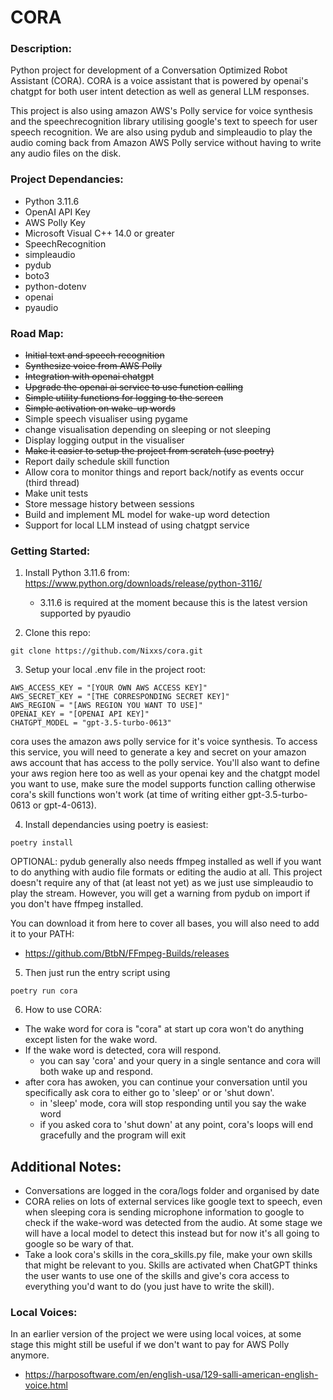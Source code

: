 # CORA
### Description:
Python project for development of a Conversation Optimized Robot Assistant (CORA). CORA is a voice assistant that is powered by openai's chatgpt for both user intent detection as well as general LLM responses. 

This project is also using amazon AWS's Polly service for voice synthesis and the speechrecognition library utilising google's text to speech for user speech recognition. We are also using pydub and simpleaudio to play the audio coming back from Amazon AWS Polly service without having to write any audio files on the disk. 

### Project Dependancies:
- Python 3.11.6
- OpenAI API Key
- AWS Polly Key
- Microsoft Visual C++ 14.0 or greater
- SpeechRecognition
- simpleaudio
- pydub
- boto3
- python-dotenv
- openai
- pyaudio

### Road Map:
- ~~Initial text and speech recognition~~
- ~~Synthesize voice from AWS Polly~~
- ~~Integration with openai chatgpt~~
- ~~Upgrade the openai ai service to use function calling~~
- ~~Simple utility functions for logging to the screen~~
- ~~Simple activation on wake-up words~~
- Simple speech visualiser using pygame
- change visualisation depending on sleeping or not sleeping
- Display logging output in the visualiser
- ~~Make it easier to setup the project from scratch (use poetry)~~
- Report daily schedule skill function
- Allow cora to monitor things and report back/notify as events occur (third thread)
- Make unit tests
- Store message history between sessions
- Build and implement ML model for wake-up word detection
- Support for local LLM instead of using chatgpt service

### Getting Started:
1. Install Python 3.11.6 from: https://www.python.org/downloads/release/python-3116/
    - 3.11.6 is required at the moment because this is the latest version supported by pyaudio

2. Clone this repo:
```
git clone https://github.com/Nixxs/cora.git
```

3. Setup your local .env file in the project root:
```
AWS_ACCESS_KEY = "[YOUR OWN AWS ACCESS KEY]"
AWS_SECRET_KEY = "[THE CORRESPONDING SECRET KEY]"
AWS_REGION = "[AWS REGION YOU WANT TO USE]"
OPENAI_KEY = "[OPENAI API KEY]"
CHATGPT_MODEL = "gpt-3.5-turbo-0613"
```
cora uses the amazon aws polly service for it's voice synthesis. To access this service, you will need to generate a key and secret on your amazon aws account that has access to the polly service. You'll also want to define your aws region here too as well as your openai key and the chatgpt model you want to use, make sure the model supports function calling otherwise cora's skill functions won't work (at time of writing either gpt-3.5-turbo-0613 or gpt-4-0613). 

4. Install dependancies using poetry is easiest:
```
poetry install
```
OPTIONAL: pydub generally also needs ffmpeg installed as well if you want to do anything with audio file formats or editing the audio at all.  This project doesn't require any of that (at least not yet) as we just use simpleaudio to play the stream. However, you will get a warning from pydub on import if you don't have ffmpeg installed.

You can download it from here to cover all bases, you will also need to add it to your PATH: 
- https://github.com/BtbN/FFmpeg-Builds/releases

5. Then just run the entry script using
```
poetry run cora
```

6. How to use CORA:
- The wake word for cora is "cora" at start up cora won't do anything except listen for the wake word.
- If the wake word is detected, cora will respond.
    - you can say 'cora' and your query in a single sentance and cora will both wake up and respond.
- after cora has awoken, you can continue your conversation until you specifically ask cora to either go to 'sleep' or or 'shut down'.
    - in 'sleep' mode, cora will stop responding until you say the wake word
    - if you asked cora to 'shut down' at any point, cora's loops will end gracefully and the program will exit

## Additional Notes:
- Conversations are logged in the cora/logs folder and organised by date
- CORA relies on lots of external services like google text to speech, even when sleeping cora is sending microphone information to google to check if the wake-word was detected from the audio. At some stage we will have a local model to detect this instead but for now it's all going to google so be wary of that.
- Take a look cora's skills in the cora_skills.py file, make your own skills that might be relevant to you. Skills are activated when ChatGPT thinks the user wants to use one of the skills and give's cora access to everything you'd want to do (you just have to write the skill).

### Local Voices:
In an earlier version of the project we were using local voices, at some stage this might still be useful if we don't want to pay for AWS Polly anymore.
- https://harposoftware.com/en/english-usa/129-salli-american-english-voice.html
